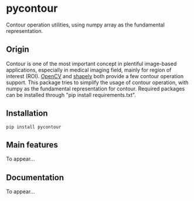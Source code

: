 # pycontour
Contour operation utilities, using numpy array as the fundamental representation.

## Origin
Contour is one of the most important concept in plentiful image-based applications, especially in medical imaging field, mainly for region of interest (ROI). [OpenCV](http://opencv-python-tutroals.readthedocs.io/en/latest/py_tutorials/py_tutorials.html) and [shapely](http://shapely.readthedocs.io/en/stable/manual.html) both provide a few contour operation support. This package tries to simplify the usage of contour operation, with numpy as the fundamental representation for contour. Required packages can be installed through "pip install requirements.txt".

## Installation
```
pip install pycontour
```

## Main features
To appear...


## Documentation
To appear...
